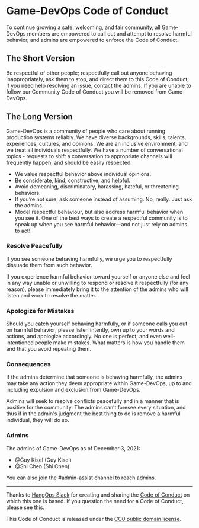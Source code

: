 # Game-DevOps Code of Conduct

To continue growing a safe, welcoming, and fair community, all Game-DevOps members are empowered to call out and attempt to resolve harmful behavior, and admins are empowered to enforce the Code of Conduct.

## The Short Version

Be respectful of other people; respectfully call out anyone behaving inappropriately, ask them to stop, and direct them to this Code of Conduct; if you need help resolving an issue, contact the admins. If you are unable to follow our Community Code of Conduct you will be removed from Game-DevOps.

## The Long Version

Game-DevOps is a community of people who care about running production systems reliably. We have diverse backgrounds, skills, talents, experiences, cultures, and opinions. We are an inclusive environment, and we treat all individuals respectfully. We have a number of conversational topics - requests to shift a conversation to appropriate channels will frequently happen, and should be easily respected.

- We value respectful behavior above individual opinions.
- Be considerate, kind, constructive, and helpful.
- Avoid demeaning, discriminatory, harassing, hateful, or threatening behaviors.
- If you’re not sure, ask someone instead of assuming. No, really. Just ask the admins.
- Model respectful behaviour, but also address harmful behavior when you see it. One of the best ways to create a respectful community is to speak up when you see harmful behavior—and not just rely on admins to act!

### Resolve Peacefully

If you see someone behaving harmfully, we urge you to respectfully dissuade them from such behavior.

If you experience harmful behavior toward yourself or anyone else and feel in any way unable or unwilling to respond or resolve it respectfully (for any reason), please immediately bring it to the attention of the admins who will listen and work to resolve the matter.

### Apologize for Mistakes

Should you catch yourself behaving harmfully, or if someone calls you out on harmful behavior, please listen intently, own up to your words and actions, and apologize accordingly. No one is perfect, and even well-intentioned people make mistakes. What matters is how you handle them and that you avoid repeating them.

### Consequences

If the admins determine that someone is behaving harmfully, the admins may take any action they deem appropriate within Game-DevOps, up to and including expulsion and exclusion from Game-DevOps.

Admins will seek to resolve conflicts peacefully and in a manner that is positive for the community. The admins can’t foresee every situation, and thus if in the admin's judgment the best thing to do is remove a harmful individual, they will do so.

### Admins

The admins of Game-DevOps as of December 3, 2021:

- @Guy Kisel (Guy Kisel)
- @Shi Chen (Shi Chen)

You can also join the #admin-assist channel to reach admins.

---

Thanks to [HangOps Slack](https://signup.hangops.com/) for creating and sharing the [Code of Conduct](https://github.com/hangops/code-of-conduct) on which this one is based. If you question the need for a Code of Conduct, please see [this](http://indiewebcamp.com/code-of-conduct-why).

This Code of Conduct is released under the [CC0 public domain license](https://creativecommons.org/publicdomain/zero/1.0/).
